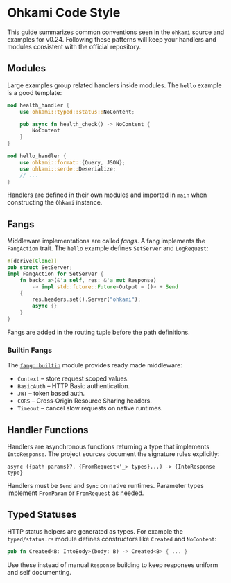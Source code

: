 # Ohkami Code Style

This guide summarizes common conventions seen in the `ohkami` source
and examples for v0.24.  Following these patterns will keep your
handlers and modules consistent with the official repository.

## Modules

Large examples group related handlers inside modules.  The
`hello` example is a good template:

```rust
mod health_handler {
    use ohkami::typed::status::NoContent;

    pub async fn health_check() -> NoContent {
        NoContent
    }
}

mod hello_handler {
    use ohkami::format::{Query, JSON};
    use ohkami::serde::Deserialize;
    // ...
}
```

Handlers are defined in their own modules and imported in `main` when
constructing the `Ohkami` instance.

## Fangs

Middleware implementations are called *fangs*.  A fang implements the
`FangAction` trait.  The `hello` example defines `SetServer` and
`LogRequest`:

```rust
#[derive(Clone)]
pub struct SetServer;
impl FangAction for SetServer {
    fn back<'a>(&'a self, res: &'a mut Response)
        -> impl std::future::Future<Output = ()> + Send
    {
        res.headers.set().Server("ohkami");
        async {}
    }
}
```

Fangs are added in the routing tuple before the path definitions.

### Builtin Fangs

The [`fang::builtin`](../ohkami-0.24/ohkami/src/fang/builtin) module
provides ready made middleware:

- `Context` – store request scoped values.
- `BasicAuth` – HTTP Basic authentication.
- `JWT` – token based auth.
- `CORS` – Cross‑Origin Resource Sharing headers.
- `Timeout` – cancel slow requests on native runtimes.

## Handler Functions

Handlers are asynchronous functions returning a type that implements
`IntoResponse`.  The project sources document the signature rules
explicitly:

```text
async ({path params}?, {FromRequest<'_> types}...) -> {IntoResponse type}
```

Handlers must be `Send` and `Sync` on native runtimes.  Parameter types
implement `FromParam` or `FromRequest` as needed.

## Typed Statuses

HTTP status helpers are generated as types.  For example the
`typed/status.rs` module defines constructors like `Created` and
`NoContent`:

```rust
pub fn Created<B: IntoBody>(body: B) -> Created<B> { ... }
```

Use these instead of manual `Response` building to keep responses
uniform and self documenting.
